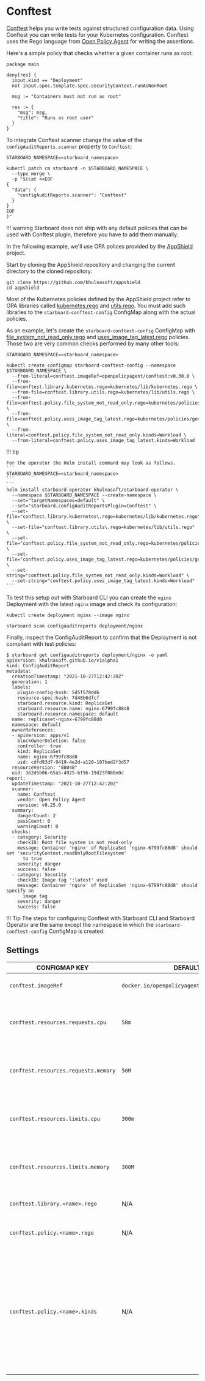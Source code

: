 # Conftest

[Conftest] helps you write tests against structured configuration data. Using Conftest you can write tests for your
Kubernetes configuration. Conftest uses the Rego language from [Open Policy Agent] for writing the assertions.

Here's a simple policy that checks whether a given container runs as root:

```opa
package main

deny[res] {
  input.kind == "Deployment"
  not input.spec.template.spec.securityContext.runAsNonRoot

  msg := "Containers must not run as root"
  
  res := {
    "msg": msg,
    "title": "Runs as root user"
  }
}
```

To integrate Conftest scanner change the value of the `configAuditReports.scanner` property to `Conftest`:

```
STARBOARD_NAMESPACE=<starboard_namespace>
```
```
kubectl patch cm starboard -n $STARBOARD_NAMESPACE \
  --type merge \
  -p "$(cat <<EOF
{
  "data": {
    "configAuditReports.scanner": "Conftest"
  }
}
EOF
)"
```

!!! warning
    Starboard does not ship with any default policies that can be used with Conftest plugin, therefore you have to add
    them manually.

In the following example, we'll use OPA polices provided by the [AppShield] project.

Start by cloning the AppShield repository and changing the current directory to the cloned repository:

```
git clone https://github.com/khulnasoft/appshield
cd appshield
```

Most of the Kubernetes policies defined by the AppShield project refer to OPA libraries called [kubernetes.rego]
and [utils.rego]. You must add such libraries to the `starboard-conftest-config` ConfigMap along with the actual
policies.

As an example, let's create the `starboard-conftest-config` ConfigMap with [file_system_not_read_only.rego] and
[uses_image_tag_latest.rego] policies. Those two are very common checks performed by many other tools:

```
STARBOARD_NAMESPACE=<starboard_namespace>
```
```
kubectl create configmap starboard-conftest-config --namespace $STARBOARD_NAMESPACE \
  --from-literal=conftest.imageRef=openpolicyagent/conftest:v0.30.0 \
  --from-file=conftest.library.kubernetes.rego=kubernetes/lib/kubernetes.rego \
  --from-file=conftest.library.utils.rego=kubernetes/lib/utils.rego \
  --from-file=conftest.policy.file_system_not_read_only.rego=kubernetes/policies/general/file_system_not_read_only.rego \
  --from-file=conftest.policy.uses_image_tag_latest.rego=kubernetes/policies/general/uses_image_tag_latest.rego \
  --from-literal=conftest.policy.file_system_not_read_only.kinds=Workload \
  --from-literal=conftest.policy.uses_image_tag_latest.kinds=Workload
```

!!! tip

    For the operator the Helm install command may look as follows.
    ```
    STARBOARD_NAMESPACE=<starboard_namespace>
    ```
    ```
    helm install starboard-operator khulnasoft/starboard-operator \
      --namespace $STARBOARD_NAMESPACE --create-namespace \
      --set="targetNamespaces=default" \
      --set="starboard.configAuditReportsPlugin=Conftest" \
      --set-file="conftest.library.kubernetes\.rego=kubernetes/lib/kubernetes.rego" \
      --set-file="conftest.library.utils\.rego=kubernetes/lib/utils.rego" \
      --set-file="conftest.policy.file_system_not_read_only.rego=kubernetes/policies/general/file_system_not_read_only.rego" \
      --set-file="conftest.policy.uses_image_tag_latest.rego=kubernetes/policies/general/uses_image_tag_latest.rego" \
      --set-string="conftest.policy.file_system_not_read_only.kinds=Workload" \
      --set-string="conftest.policy.uses_image_tag_latest.kinds=Workload"
    ```

To test this setup out with Starboard CLI you can create the `nginx` Deployment with the latest `nginx` image and check
its configuration:

```
kubectl create deployment nginx --image nginx
```

```
starboard scan configauditreports deployment/nginx
```

Finally, inspect the ConfigAuditReport to confirm that the Deployment is not compliant with test policies:

```console
$ starboard get configauditreports deployment/nginx -o yaml
apiVersion: khulnasoft.github.io/v1alpha1
kind: ConfigAuditReport
metadata:
  creationTimestamp: "2021-10-27T12:42:20Z"
  generation: 1
  labels:
    plugin-config-hash: 5d5f578dd6
    resource-spec-hash: 7d48b6dfcf
    starboard.resource.kind: ReplicaSet
    starboard.resource.name: nginx-6799fc88d8
    starboard.resource.namespace: default
  name: replicaset-nginx-6799fc88d8
  namespace: default
  ownerReferences:
  - apiVersion: apps/v1
    blockOwnerDeletion: false
    controller: true
    kind: ReplicaSet
    name: nginx-6799fc88d8
    uid: cdfd93d7-9419-4e2d-a120-107bed2f3d57
  resourceVersion: "88048"
  uid: 362d5b06-65a5-4925-bf96-19d23f088e0c
report:
  updateTimestamp: "2021-10-27T12:42:20Z"
  scanner:
    name: Conftest
    vendor: Open Policy Agent
    version: v0.25.0
  summary:
    dangerCount: 2
    passCount: 0
    warningCount: 0
  checks:
  - category: Security
    checkID: Root file system is not read-only
    message: Container 'nginx' of ReplicaSet 'nginx-6799fc88d8' should set 'securityContext.readOnlyRootFilesystem'
      to true
    severity: danger
    success: false
  - category: Security
    checkID: Image tag ':latest' used
    message: Container 'nginx' of ReplicaSet 'nginx-6799fc88d8' should specify an
      image tag
    severity: danger
    success: false
```

!!! Tip
    The steps for configuring Conftest with Starboard CLI and Starboard Operator are the same except the namespace
    in which the `starboard-conftest-config` ConfigMap is created.

## Settings

| CONFIGMAP KEY                        | DEFAULT                                      | DESCRIPTION                                                                                                                                                                               |
|--------------------------------------|----------------------------------------------|-------------------------------------------------------------------------------------------------------------------------------------------------------------------------------------------|
| `conftest.imageRef`                  | `docker.io/openpolicyagent/conftest:v0.30.0` | Conftest image reference                                                                                                                                                                  |
| `conftest.resources.requests.cpu`    | `50m`                                        | The minimum amount of CPU required to run Conftest scanner pod.                                                                                                                           |
| `conftest.resources.requests.memory` | `50M`                                        | The minimum amount of memory required to run Conftest scanner pod.                                                                                                                        |
| `conftest.resources.limits.cpu`      | `300m`                                       | The maximum amount of CPU allowed to run Conftest scanner pod.                                                                                                                            |
| `conftest.resources.limits.memory`   | `300M`                                       | The maximum amount of memory allowed to run Conftest scanner pod.                                                                                                                         |
| `conftest.library.<name>.rego`       | N/A                                          | Rego library with helper functions                                                                                                                                                        |
| `conftest.policy.<name>.rego`        | N/A                                          | Rego policy with the specified name                                                                                                                                                       |
| `conftest.policy.<name>.kinds`       | N/A                                          | A comma-separated list of Kubernetes kinds applicable to the policy with a given name. You can use `Workload` or `*` as special kinds to represent any Kubernetes workload or any object. |

[Open Policy Agent]: https://www.openpolicyagent.org
[Conftest]: https://github.com/open-policy-agent/conftest
[AppShield]: https://github.com/khulnasoft/appshield
[kubernetes.rego]: https://raw.githubusercontent.com/khulnasoft/appshield/master/kubernetes/lib/kubernetes.rego
[utils.rego]: https://raw.githubusercontent.com/khulnasoft/appshield/master/kubernetes/lib/utils.rego
[file_system_not_read_only.rego]: https://raw.githubusercontent.com/khulnasoft/appshield/master/kubernetes/policies/general/file_system_not_read_only.rego
[uses_image_tag_latest.rego]: https://raw.githubusercontent.com/khulnasoft/appshield/master/kubernetes/policies/general/uses_image_tag_latest.rego